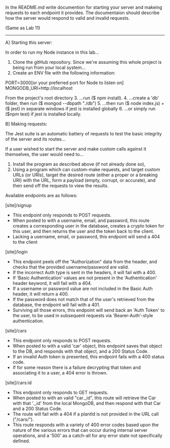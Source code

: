 In the README.md write documention for starting your server and makeing requests to each endpoint it provides. The documentaion should describe how the server would respond to valid and invalid requests.

(Same as Lab 11)

--------------------------------------------------------------------------

A] Starting this server:

In order to run my Node instance in this lab...
1. Clone the gitHub repository.
Since we're assuming this whole project is being run from your local system...
2. Create an ENV file with the following information:

PORT=3000[or your preferred port for Node to listen on]
MONGODB_URI=http://localhost

From the project's root directory
3. ...run ($ npm install).
4. ...create a 'db' folder, then run ($ mongod --dbpath "./db")
5. ...then run ($ node index.js) + ($ jest) in separate windows if jest is installed globally
6. ...or simply run ($npm test) if jest is installed locally.

B] Making requests:

The Jest suite is an automatic battery of requests to test the basic integrity of the server and its routes...

If a user wished to start the server and make custom calls against it themselves, the user would need to...

1. Install the program as described above (if not already done so),
2. Using a program which can custom-make requests, and target custom URLs (or URIs), target the desired route (either a proper or a breaking URI) with the URL, form a payload (empty, corrupt, or accurate), and then send off the requests to view the results.

Available endpoints are as follows:

[site]/signup
- This endpoint only responds to POST requests.
- When posted to with a username, email, and password, this route creates a corresponding user in the database, creates a crypto token for this user, and then returns the user and the token back to the client.
- Lacking a username, email, or password, this endpoint will send a 404 to the client

[site]/login
- This endpoint peels off the "Authorization" data from the header, and checks that the provided username/password are valid.
- If the incorrect Auth type is sent in the headers, it will fail with a 400.
- If 'Basic Authentication' values are not present in the 'Authentication' header keyword, it will fail with a 404.
- If a username or password value are not included in the Basic Auth header, it will return a 400.
- If the password does not match that of the user's retrieved from the database, the endpoint will fail with a 401.
- Surviving all those errors, this endpoint will send back an 'Auth Token' to the user, to be used in subsequent requests via 'Bearer-Auth'-style authentication.

[site]/cars
- This endpoint only responds to POST requests.
- When posted to with a valid 'car' object, this endpoint saves that object to the DB, and responds with that object, and a 200 Status Code.
- If an invalid Auth token is presented, this endpoint fails with a 400 status code.
- If for some reason there is a failure decrypting that token and associating it to a user, a 404 error is thrown.

[site]/cars:id 
- This endpoint only responds to GET requests.
- When posted to with an valid "car._id", this route will retrieve the Car with that '._id' from the local MongoDB, and then respond with that Car and a 200 Status Code.
- The route will fail with a 404 if a plantId is not provided in the URL call ("/cars/").
- This route responds with a variety of 400 error codes based upon the nature of the various errors that can occur during internal server operations, and a '500' as a catch-all for any error state not specifically defined.
